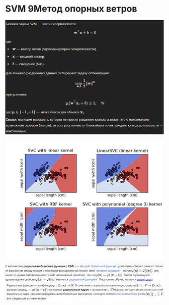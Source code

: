 # SVM 9Метод опорных ветров

![alt text](image.png)

![alt text](image-1.png)

![alt text](image-2.png)
![alt text](image-3.png)

